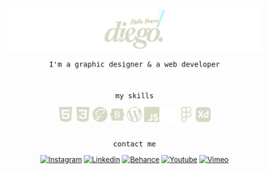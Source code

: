 [![Header](https://raw.githubusercontent.com/eldiegolagos/eldiegolagos/main/resources/header%20github.png "Header")](https://lagosrequena.cl)

<p align="center">
  <samp>
    I'm a graphic designer & a web developer
  </samp>
</p>
<br>
<p align="center">
  <samp>
    my skills
  </samp>
</p>
<div align="center">
  <img height="30" alt="html5" src="https://raw.githubusercontent.com/eldiegolagos/eldiegolagos/main/resources/html5.png">
  <img height="30" alt="css3" src="https://raw.githubusercontent.com/eldiegolagos/eldiegolagos/main/resources/css3.png">
  <img height="30" alt="sass" src="https://raw.githubusercontent.com/eldiegolagos/eldiegolagos/main/resources/sass.png">
  <img height="30" alt="bootstrap" src="https://raw.githubusercontent.com/eldiegolagos/eldiegolagos/main/resources/bootstrap.png">
  <img height="30" alt="wordpress" src="https://raw.githubusercontent.com/eldiegolagos/eldiegolagos/main/resources/wordpress.png">
  <img height="30" alt="javascript" src="https://raw.githubusercontent.com/eldiegolagos/eldiegolagos/main/resources/javascript.png">
  <img height="30" alt="blank" src="https://raw.githubusercontent.com/eldiegolagos/eldiegolagos/main/resources/blank.png">
  <img height="30" alt="figma" src="https://raw.githubusercontent.com/eldiegolagos/eldiegolagos/main/resources/figma.png">
  <img height="30" alt="Adobe Xd" src="https://raw.githubusercontent.com/eldiegolagos/eldiegolagos/main/resources/adobe_Xd.png">
</div>
<br>
<p align="center">
  <samp>
    contact me
  </samp>
</p>

<div align="center">
  
  [![Instagram](https://img.shields.io/static/v1?label=&message=instagram&color=D8D9C5&logo=instagram&logoColor=262626&style=for-the-badge)](https://www.instagram.com/eldiegolagos/)
  [![Linkedin](https://img.shields.io/static/v1?label=&message=linkedin&color=D8D9C5&logo=linkedin&logoColor=262626&style=for-the-badge)](https://www.linkedin.com/in/diegolagosr/)
  [![Behance](https://img.shields.io/static/v1?label=&message=behance&color=D8D9C5&logo=behance&logoColor=262626&style=for-the-badge)](https://www.behance.net/eldiegolagos)
  [![Youtube](https://img.shields.io/static/v1?label=&message=youtube&color=D8D9C5&logo=youtube&logoColor=262626&style=for-the-badge)](https://www.youtube.com/channel/UCZ8HoN8lj-0SYEh9snubMQQ)
  [![Vimeo](https://img.shields.io/static/v1?label=&message=vimeo&color=D8D9C5&logo=vimeo&logoColor=262626&style=for-the-badge)](https://vimeo.com/eldiegolagos)

</div>
